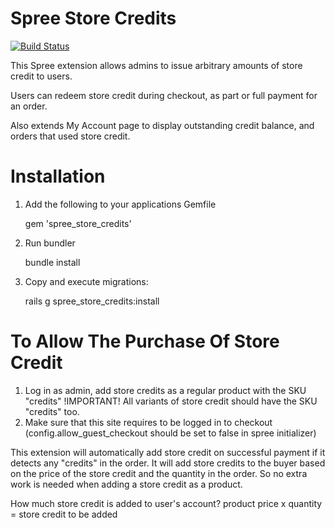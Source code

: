 Spree Store Credits
===================

[![Build
Status](https://secure.travis-ci.org/spree/spree_store_credits.png)](http://travis-ci.org/spree/spree_store_credits)


This Spree extension allows admins to issue arbitrary amounts of store credit to users.

Users can redeem store credit during checkout, as part or full payment for an order.

Also extends My Account page to display outstanding credit balance, and orders that used store credit.

Installation
============

1. Add the following to your applications Gemfile

    gem 'spree_store_credits'

2. Run bundler

    bundle install

3. Copy and execute migrations:

    rails g spree_store_credits:install



To Allow The Purchase Of Store Credit
============

1. Log in as admin, add store credits as a regular product with the SKU "credits" !IMPORTANT! All variants of store credit should have the SKU "credits" too.
2. Make sure that this site requires to be logged in to checkout (config.allow_guest_checkout should be set to false in spree initializer)

This extension will automatically add store credit on successful payment if it detects any "credits" in the order. It will add store credits to the buyer based on the price of the store credit and the quantity in the order. So no extra work is needed when adding a store credit as a product.

How much store credit is added to user's account?
product price x quantity = store credit to be added